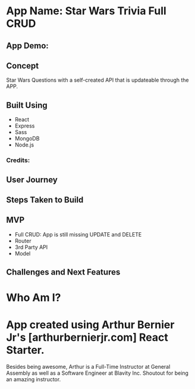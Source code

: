 # App Name: Star Wars Trivia Full CRUD

## App Demo:

## Concept
Star Wars Questions with a self-created API that is updateable through the APP.

## Built Using

- React
- Express
- Sass
- MongoDB
- Node.js

### Credits:


## User Journey


## Steps Taken to Build


## MVP
- Full CRUD: App is still missing UPDATE and DELETE
- Router
- 3rd Party API
- Model

## Challenges and Next Features

# Who Am I?



# App created using Arthur Bernier Jr's [arthurbernierjr.com] React Starter.
Besides being awesome, Arthur is a Full-Time Instructor at General Assembly as well as a Software Engineer at Blavity Inc. Shoutout for being an amazing instructor.